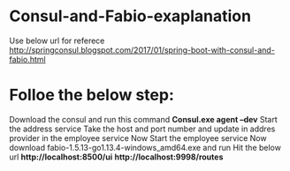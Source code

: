 # Consul-and-Fabio-exaplanation
Use below url for referece
http://springconsul.blogspot.com/2017/01/spring-boot-with-consul-and-fabio.html

# Folloe the below step:<br/>
Download the consul and run this command **Consul.exe agent –dev**
Start the address service
Take the host and port number and update in addres provider in the employee service
Now Start the employee service
Now download fabio-1.5.13-go1.13.4-windows_amd64.exe and run
Hit the below url
**http://localhost:8500/ui**
**http://localhost:9998/routes**


